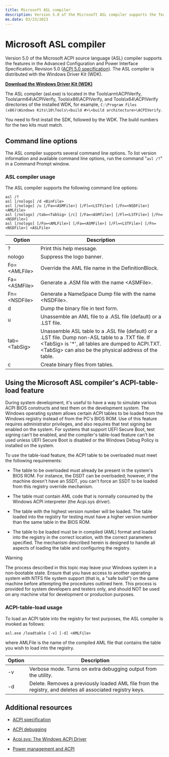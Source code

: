 ```yaml
---
title: Microsoft ASL compiler
description: Version 5.0 of the Microsoft ASL compiler supports the features in the ACPI 5.0 specification.
ms.date: 03/23/2023
---
```


# Microsoft ASL compiler

Version 5.0 of the Microsoft ACPI source language (ASL) compiler supports the features in the Advanced Configuration and Power Interface Specification, Revision 5.0 ([ACPI 5.0 specification](https://uefi.org/specifications)). The ASL compiler is distributed with the Windows Driver Kit (WDK).

[**Download the Windows Driver Kit (WDK)**](../download-the-wdk.md)

The ASL compiler (asl.exe) is located in the Tools\\arm\\ACPIVerify, Tools\\arm64\\ACPIVerify, Tools\\x86\\ACPIVerify, and Tools\\x64\\ACPIVerify directories of the installed WDK, for example, `C:\Program Files (x86)\Windows Kits\10\Tools\<build #>\<build architecture>\ACPIVerify`.

You need to first install the SDK, followed by the WDK. The build numbers for the two kits must match.

## Command line options

The ASL compiler supports several command line options. To list version information and available command line options, run the command "`asl /?`" in a Command Prompt window.

### ASL compiler usage

The ASL compiler supports the following command line options:

```console
asl /?
asl [/nologo] /d <BinFile>
asl [/nologo] /u [/Fa=<ASMFile>] [/Fl=<LSTFile>] [/Fn=<NSDFile>] <AMLFile>
asl [/nologo] /tab=<TabSig> [/c] [/Fa=<ASMfile>] [/Fl=<LSTFile>] [/Fn=<NSDFile>]
asl [/nologo] [/Fo=<AMLFile>] [/Fa=<ASMFile>] [/Fl=<LSTFile>] [/Fn=<NSDFile>] <ASLFile>
```

| Option | Description |
|--|--|
| ? | Print this help message. |
| nologo | Suppress the logo banner. |
| Fo=&lt;AMLFile&gt; | Override the AML file name in the DefinitionBlock. |
| Fa=&lt;ASMFile&gt; | Generate a .ASM file with the name &lt;ASMFile&gt;. |
| Fn=&lt;NSDFile&gt; | Generate a NameSpace Dump file with the name &lt;NSDFile&gt;. |
| d | Dump the binary file in text form. |
| u | Unassemble an AML file to a .ASL file (default) or a .LST file. |
| tab=&lt;TabSig&gt; | Unassemble ASL table to a .ASL file (default) or a .LST file. Dump non-ASL table to a .TXT file. If &lt;TabSig&gt; is '\*', all tables are dumped to ACPI.TXT. &lt;TabSig&gt; can also be the physical address of the table. |
| c | Create binary files from tables. |

## Using the Microsoft ASL compiler's ACPI-table-load feature

During system development, it's useful to have a way to simulate various ACPI BIOS constructs and test them on the development system. The Windows operating system allows certain ACPI tables to be loaded from the Windows registry instead of from the PC's BIOS ROM. Use of this feature requires administrator privileges, and also requires that test signing be enabled on the system. For systems that support UEFI Secure Boot, test signing can't be enabled, and the compiler's table-load feature can't be used unless UEFI Secure Boot is disabled or the Windows Debug Policy is installed on the system.

To use the table-load feature, the ACPI table to be overloaded must meet the following requirements:

- The table to be overloaded must already be present in the system's BIOS ROM. For instance, the DSDT can be overloaded; however, if the machine doesn't have an SSDT, you can't force an SSDT to be loaded from this registry override mechanism.

- The table must contain AML code that is normally consumed by the Windows ACPI interpreter (the Acpi.sys driver).

- The table with the highest version number will be loaded. The table loaded into the registry for testing must have a higher version number than the same table in the BIOS ROM.

- The table to be loaded must be in compiled (AML) format and loaded into the registry in the correct location, with the correct parameters specified. The mechanism described herein is designed to handle all aspects of loading the table and configuring the registry.

> [!WARNING]
> The process described in this topic may leave your Windows system in a non-bootable state. Ensure that you have access to another operating system with NTFS file system support (that is, a "safe build") on the same machine before attempting the procedures outlined here. This process is provided for system developers and testers only, and should NOT be used on any machine vital for development or production purposes.

### ACPI-table-load usage

To load an ACPI table into the registry for test purposes, the ASL compiler is invoked as follows:

```console
asl.exe /loadtable [-v] [-d] <AMLFile>
```

where AMLFile is the name of the compiled AML file that contains the table you wish to load into the registry.

| Option | Description |
|--|--|
| -v | Verbose mode. Turns on extra debugging output from the utility. |
| -d | Delete. Removes a previously loaded AML file from the registry, and deletes all associated registry keys. |

## Additional resources

- [ACPI specification](https://uefi.org/specifications/)

- [ACPI debugging](../debugger/acpi-debugging.md)

- [Acpi.sys: The Windows ACPI Driver](../kernel/acpi-driver.md)

- [Power management and ACPI](/previous-versions/windows/hardware/design/dn614610(v=vs.85))
